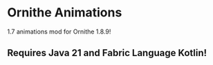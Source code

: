 # Ornithe Animations

1.7 animations mod for Ornithe 1.8.9!

## Requires Java 21 and Fabric Language Kotlin!
